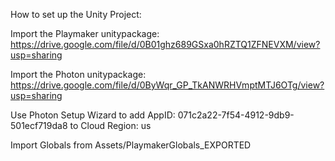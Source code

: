 How to set up the Unity Project:

Import the Playmaker unitypackage: https://drive.google.com/file/d/0B01ghz689GSxa0hRZTQ1ZFNEVXM/view?usp=sharing

Import the Photon unitypackage: https://drive.google.com/file/d/0ByWqr_GP_TkANWRHVmptMTJ6OTg/view?usp=sharing

Use Photon Setup Wizard to add AppID: 071c2a22-7f54-4912-9db9-501ecf719da8 to Cloud Region: us

Import Globals from Assets/PlaymakerGlobals_EXPORTED
